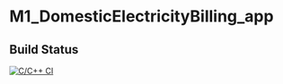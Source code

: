 # M1_DomesticElectricityBilling_app

## Build Status
[![C/C++ CI](https://github.com/Nagendramalakalapalli/M1_ElectricityBilling_app/actions/workflows/c-cpp.yml/badge.svg)](https://github.com/Nagendramalakalapalli/M1_ElectricityBilling_app/actions/workflows/c-cpp.yml)

